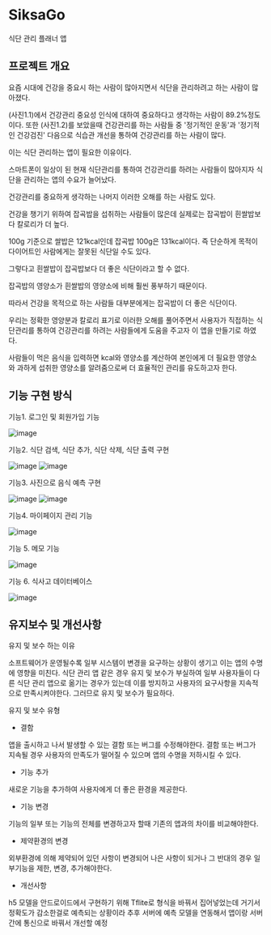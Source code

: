 # SiksaGo

식단 관리 플래너 앱



## 프로젝트 개요
요즘 시대에 건강을 중요시 하는 사람이 많아지면서 식단을 관리하려고 하는 사람이 많아졌다. 

(사진1.1)에서 건강관리 중요성 인식에 대하여 중요하다고 생각하는 사람이 89.2%정도이다. 또한 (사진1.2)를 보았을때 건강관리를 하는 사람들 중 '정기적인 운동'과 '정기적인 건강검진' 다음으로 식습관 개선을 통하여 건강관리를 하는 사람이 많다.

이는 식단 관리하는 앱이 필요한 이유이다. 

스마트폰이 일상이 된 현재 식단관리를 통하여 건강관리를 하려는 사람들이 많아지자 식단을 관리하는 앱의 수요가 늘어났다.

건강관리를 중요하게 생각하는 나머지 이러한 오해를 하는 사람도 있다. 

건강을 챙기기 위하여 잡곡밥을 섭취하는 사람들이 많은데 실제로는 잡곡밥이 흰쌀밥보다 칼로리가 더 높다. 

100g 기준으로 쌀밥은 121kcal인데 잡곡밥 100g은 131kcal이다. 즉 단순하게 목적이 다이어트인 사람에게는 잘못된 식단일 수도 있다. 

그렇다고 흰쌀밥이 잡곡밥보다 더 좋은 식단이라고 할 수 없다. 

잡곡밥의 영양소가 흰쌀밥의 영양소에 비해 훨씬 풍부하기 때문이다. 

따라서 건강을 목적으로 하는 사람들 대부분에게는 잡곡밥이 더 좋은 식단이다. 

우리는 정확한 영양분과 칼로리 표기로 이러한 오해를 풀어주면서 사용자가 직접하는 식단관리를 통하여 건강관리를 하려는 사람들에게 도움을 주고자 이 앱을 만들기로 하였다. 

사람들이 먹은 음식을 입력하면 kcal와 영양소를 계산하여 본인에게 더 필요한 영양소와 과하게 섭취한 영양소를 알려줌으로써 더 효율적인 관리를 유도하고자 한다.


## 기능 구현 방식
기능1. 로그인 및 회원가입 기능

![image](https://github.com/babychoomp/SiksaGo/assets/126652551/9ee9b1f7-1fde-475f-8a2b-040aae31059a)

기능2. 식단 검색, 식단 추가, 식단 삭제, 식단 출력 구현 

![image](https://github.com/babychoomp/SiksaGo/assets/126652551/4b8d5027-e269-4b9b-a55b-7c5cd44a053b)
![image](https://github.com/babychoomp/SiksaGo/assets/126652551/6f160a91-4b92-4937-b1cd-d8c175fdf182)


기능3. 사진으로 음식 예측 구현 

![image](https://github.com/babychoomp/SiksaGo/assets/126652551/17f52fa6-8bd7-451f-9281-c61390b44ad1)
![image](https://github.com/babychoomp/SiksaGo/assets/126652551/ef844948-7675-440d-9fe9-3fe3e8926bed)


기능4. 마이페이지 관리 기능

![image](https://github.com/babychoomp/SiksaGo/assets/126652551/4d4982dd-c7b7-45ba-b630-f360fdc52b52)


기능 5. 메모 기능

![image](https://github.com/babychoomp/SiksaGo/assets/126652551/364c8348-ce2b-44aa-9777-1c501d03b7c2)


기능 6. 식사고 데이터베이스

![image](https://github.com/babychoomp/SiksaGo/assets/126652551/a0c64537-766a-4da5-911c-590f1b241853)



## 유지보수 및 개선사항

유지 및 보수 하는 이유

소프트웨어가 운영될수록 일부 시스템이 변경을 요구하는 상황이 생기고 이는 앱의 수명에 영향을 
미친다. 식단 관리 앱 같은 경우 유지 및 보수가 부실하여 일부 사용자들이 다른 식단 관리 앱으로 
옮기는 경우가 있는데 이를 방지하고 사용자의 요구사항을 지속적으로 만족시켜야한다. 그러므로 
유지 및 보수가 필요하다.

유지 및 보수 유형

- 결함

앱을 출시하고 나서 발생할 수 있는 결함 또는 버그를 수정해야한다.
결함 또는 버그가 지속될 경우 사용자의 만족도가 떨어질 수 있으며 앱의 수명을 저하시킬 수 있다.

- 기능 추가

새로운 기능을 추가하여 사용자에게 더 좋은 환경을 제공한다.

- 기능 변경

기능의 일부 또는 기능의 전체를 변경하고자 할때 기존의 앱과의 차이를 비교해야한다.

- 제약환경의 변경

외부환경에 의해 제약되어 있던 사항이 변경되어 나은 사항이 되거나 그 반대의 
경우 일부기능을 제한, 변경, 추가해야한다.


- 개선사항

h5 모델을 안드로이드에서 구현하기 위해 Tflite로 형식을 바꿔서 집어넣었는데 거기서 정확도가 감소한걸로 예측되는 상황이라 추후 서버에 예측 모델을 연동해서 앱이랑 서버간에 통신으로 바꿔서 개선할 예정
